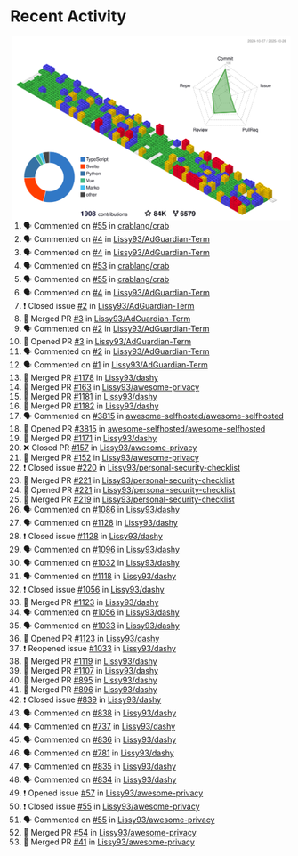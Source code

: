 # Recent Activity

<!-- Summary card -->
<a href="https://github.com/Lissy93/Lissy93/blob/master/METRICS.md">
  <img
    align="right"
    width="500"
    alt="Profile data, generated with yoshi389111/github-profile-3d-contrib"
    src="https://raw.githubusercontent.com/Lissy93/Lissy93/master/profile-3d-contrib/profile-gitblock.svg"
  />
</a>

<!--START_SECTION:activity-->
1. 🗣 Commented on [#55](https://github.com/crablang/crab/issues/55) in [crablang/crab](https://github.com/crablang/crab)
2. 🗣 Commented on [#4](https://github.com/Lissy93/AdGuardian-Term/issues/4) in [Lissy93/AdGuardian-Term](https://github.com/Lissy93/AdGuardian-Term)
3. 🗣 Commented on [#4](https://github.com/Lissy93/AdGuardian-Term/issues/4) in [Lissy93/AdGuardian-Term](https://github.com/Lissy93/AdGuardian-Term)
4. 🗣 Commented on [#53](https://github.com/crablang/crab/issues/53) in [crablang/crab](https://github.com/crablang/crab)
5. 🗣 Commented on [#55](https://github.com/crablang/crab/issues/55) in [crablang/crab](https://github.com/crablang/crab)
6. 🗣 Commented on [#4](https://github.com/Lissy93/AdGuardian-Term/issues/4) in [Lissy93/AdGuardian-Term](https://github.com/Lissy93/AdGuardian-Term)
7. ❗️ Closed issue [#2](https://github.com/Lissy93/AdGuardian-Term/issues/2) in [Lissy93/AdGuardian-Term](https://github.com/Lissy93/AdGuardian-Term)
8. 🎉 Merged PR [#3](https://github.com/Lissy93/AdGuardian-Term/pull/3) in [Lissy93/AdGuardian-Term](https://github.com/Lissy93/AdGuardian-Term)
9. 🗣 Commented on [#2](https://github.com/Lissy93/AdGuardian-Term/issues/2) in [Lissy93/AdGuardian-Term](https://github.com/Lissy93/AdGuardian-Term)
10. 💪 Opened PR [#3](https://github.com/Lissy93/AdGuardian-Term/pull/3) in [Lissy93/AdGuardian-Term](https://github.com/Lissy93/AdGuardian-Term)
11. 🗣 Commented on [#2](https://github.com/Lissy93/AdGuardian-Term/issues/2) in [Lissy93/AdGuardian-Term](https://github.com/Lissy93/AdGuardian-Term)
12. 🗣 Commented on [#1](https://github.com/Lissy93/AdGuardian-Term/issues/1) in [Lissy93/AdGuardian-Term](https://github.com/Lissy93/AdGuardian-Term)
13. 🎉 Merged PR [#1178](https://github.com/Lissy93/dashy/pull/1178) in [Lissy93/dashy](https://github.com/Lissy93/dashy)
14. 🎉 Merged PR [#163](https://github.com/Lissy93/awesome-privacy/pull/163) in [Lissy93/awesome-privacy](https://github.com/Lissy93/awesome-privacy)
15. 🎉 Merged PR [#1181](https://github.com/Lissy93/dashy/pull/1181) in [Lissy93/dashy](https://github.com/Lissy93/dashy)
16. 🎉 Merged PR [#1182](https://github.com/Lissy93/dashy/pull/1182) in [Lissy93/dashy](https://github.com/Lissy93/dashy)
17. 🗣 Commented on [#3815](https://github.com/awesome-selfhosted/awesome-selfhosted/issues/3815) in [awesome-selfhosted/awesome-selfhosted](https://github.com/awesome-selfhosted/awesome-selfhosted)
18. 💪 Opened PR [#3815](https://github.com/awesome-selfhosted/awesome-selfhosted/pull/3815) in [awesome-selfhosted/awesome-selfhosted](https://github.com/awesome-selfhosted/awesome-selfhosted)
19. 🎉 Merged PR [#1171](https://github.com/Lissy93/dashy/pull/1171) in [Lissy93/dashy](https://github.com/Lissy93/dashy)
20. ❌ Closed PR [#157](https://github.com/Lissy93/awesome-privacy/pull/157) in [Lissy93/awesome-privacy](https://github.com/Lissy93/awesome-privacy)
21. 🎉 Merged PR [#152](https://github.com/Lissy93/awesome-privacy/pull/152) in [Lissy93/awesome-privacy](https://github.com/Lissy93/awesome-privacy)
22. ❗️ Closed issue [#220](https://github.com/Lissy93/personal-security-checklist/issues/220) in [Lissy93/personal-security-checklist](https://github.com/Lissy93/personal-security-checklist)
23. 🎉 Merged PR [#221](https://github.com/Lissy93/personal-security-checklist/pull/221) in [Lissy93/personal-security-checklist](https://github.com/Lissy93/personal-security-checklist)
24. 💪 Opened PR [#221](https://github.com/Lissy93/personal-security-checklist/pull/221) in [Lissy93/personal-security-checklist](https://github.com/Lissy93/personal-security-checklist)
25. 🎉 Merged PR [#219](https://github.com/Lissy93/personal-security-checklist/pull/219) in [Lissy93/personal-security-checklist](https://github.com/Lissy93/personal-security-checklist)
26. 🗣 Commented on [#1086](https://github.com/Lissy93/dashy/issues/1086) in [Lissy93/dashy](https://github.com/Lissy93/dashy)
27. 🗣 Commented on [#1128](https://github.com/Lissy93/dashy/issues/1128) in [Lissy93/dashy](https://github.com/Lissy93/dashy)
28. ❗️ Closed issue [#1128](https://github.com/Lissy93/dashy/issues/1128) in [Lissy93/dashy](https://github.com/Lissy93/dashy)
29. 🗣 Commented on [#1096](https://github.com/Lissy93/dashy/issues/1096) in [Lissy93/dashy](https://github.com/Lissy93/dashy)
30. 🗣 Commented on [#1032](https://github.com/Lissy93/dashy/issues/1032) in [Lissy93/dashy](https://github.com/Lissy93/dashy)
31. 🗣 Commented on [#1118](https://github.com/Lissy93/dashy/issues/1118) in [Lissy93/dashy](https://github.com/Lissy93/dashy)
32. ❗️ Closed issue [#1056](https://github.com/Lissy93/dashy/issues/1056) in [Lissy93/dashy](https://github.com/Lissy93/dashy)
33. 🎉 Merged PR [#1123](https://github.com/Lissy93/dashy/pull/1123) in [Lissy93/dashy](https://github.com/Lissy93/dashy)
34. 🗣 Commented on [#1056](https://github.com/Lissy93/dashy/issues/1056) in [Lissy93/dashy](https://github.com/Lissy93/dashy)
35. 🗣 Commented on [#1033](https://github.com/Lissy93/dashy/issues/1033) in [Lissy93/dashy](https://github.com/Lissy93/dashy)
36. 💪 Opened PR [#1123](https://github.com/Lissy93/dashy/pull/1123) in [Lissy93/dashy](https://github.com/Lissy93/dashy)
37. ❗️ Reopened issue [#1033](https://github.com/Lissy93/dashy/issues/1033) in [Lissy93/dashy](https://github.com/Lissy93/dashy)
38. 🎉 Merged PR [#1119](https://github.com/Lissy93/dashy/pull/1119) in [Lissy93/dashy](https://github.com/Lissy93/dashy)
39. 🎉 Merged PR [#1107](https://github.com/Lissy93/dashy/pull/1107) in [Lissy93/dashy](https://github.com/Lissy93/dashy)
40. 🎉 Merged PR [#895](https://github.com/Lissy93/dashy/pull/895) in [Lissy93/dashy](https://github.com/Lissy93/dashy)
41. 🎉 Merged PR [#896](https://github.com/Lissy93/dashy/pull/896) in [Lissy93/dashy](https://github.com/Lissy93/dashy)
42. ❗️ Closed issue [#839](https://github.com/Lissy93/dashy/issues/839) in [Lissy93/dashy](https://github.com/Lissy93/dashy)
43. 🗣 Commented on [#838](https://github.com/Lissy93/dashy/issues/838) in [Lissy93/dashy](https://github.com/Lissy93/dashy)
44. 🗣 Commented on [#737](https://github.com/Lissy93/dashy/issues/737) in [Lissy93/dashy](https://github.com/Lissy93/dashy)
45. 🗣 Commented on [#836](https://github.com/Lissy93/dashy/issues/836) in [Lissy93/dashy](https://github.com/Lissy93/dashy)
46. 🗣 Commented on [#781](https://github.com/Lissy93/dashy/issues/781) in [Lissy93/dashy](https://github.com/Lissy93/dashy)
47. 🗣 Commented on [#835](https://github.com/Lissy93/dashy/issues/835) in [Lissy93/dashy](https://github.com/Lissy93/dashy)
48. 🗣 Commented on [#834](https://github.com/Lissy93/dashy/issues/834) in [Lissy93/dashy](https://github.com/Lissy93/dashy)
49. ❗️ Opened issue [#57](https://github.com/Lissy93/awesome-privacy/issues/57) in [Lissy93/awesome-privacy](https://github.com/Lissy93/awesome-privacy)
50. ❗️ Closed issue [#55](https://github.com/Lissy93/awesome-privacy/issues/55) in [Lissy93/awesome-privacy](https://github.com/Lissy93/awesome-privacy)
51. 🗣 Commented on [#55](https://github.com/Lissy93/awesome-privacy/issues/55) in [Lissy93/awesome-privacy](https://github.com/Lissy93/awesome-privacy)
52. 🎉 Merged PR [#54](https://github.com/Lissy93/awesome-privacy/pull/54) in [Lissy93/awesome-privacy](https://github.com/Lissy93/awesome-privacy)
53. 🎉 Merged PR [#41](https://github.com/Lissy93/awesome-privacy/pull/41) in [Lissy93/awesome-privacy](https://github.com/Lissy93/awesome-privacy)
<!--END_SECTION:activity-->
